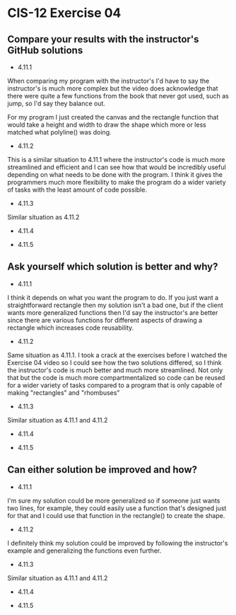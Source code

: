 # CIS-12 Exercise 04

<h2>Compare your results with the instructor's GitHub solutions</h2>

- 4.11.1

When comparing my program with the instructor's I'd have to say the instructor's is much more complex but the video
does acknowledge that there were quite a few functions from the book that never got used, such as jump, so I'd say
they balance out.

For my program I just created the canvas and the rectangle function that would take a height and width to 
draw the shape which more or less matched what polyline() was doing.

- 4.11.2

This is a similar situation to 4.11.1 where the instructor's code is much more streamlined and efficient and I can see 
how that would be incredibly useful depending on what needs to be done with the program. I think it gives the 
programmers much more flexibility to make the program do a wider variety of tasks with the least amount of code 
possible.

- 4.11.3

Similar situation as 4.11.2

- 4.11.4

- 4.11.5


<h2>Ask yourself which solution is better and why?</h2>

- 4.11.1

I think it depends on what you want the program to do. If you just want a straightforward rectangle then 
my solution isn't a bad one, but if the client wants more generalized functions then I'd say the instructor's are better
since there are various functions for different aspects of drawing a rectangle which increases code
reusability.

- 4.11.2

Same situation as 4.11.1. I took a crack at the exercises before I watched the Exercise 04 
video so I could see how the two solutions differed, so I think the instructor's code is much better and much more 
streamlined. Not only that but the code is much more compartmentalized so code can be reused for a wider variety of 
tasks compared to a program that is only capable of making "rectangles" and "rhombuses"

- 4.11.3

Similar situation as 4.11.1 and 4.11.2

- 4.11.4

- 4.11.5


<h2>Can either solution be improved and how?</h2>

- 4.11.1

I'm sure my solution could be more generalized so if someone just wants two lines, for example, they could easily use 
a function that's designed just for that and I could use that function in the rectangle() to create the shape.

- 4.11.2

I definitely think my solution could be improved by following the instructor's example and generalizing the functions
even further.

- 4.11.3

Similar situation as 4.11.1 and 4.11.2

- 4.11.4

- 4.11.5
